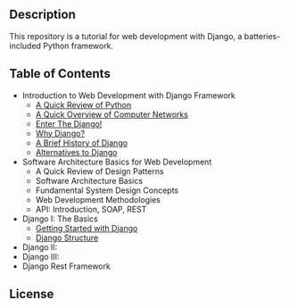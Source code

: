 ## Description
This repository is a tutorial for web development with Django, a batteries-included Python framework.

## Table of Contents

- Introduction to Web Development with Django Framework
	- [A Quick Review of Python](Introduction/A%20Quick%20Review%20of%20Python.md)
	- [A Quick Overview of Computer Networks](Introduction/A%20Quick%20Overview%20of%20Computer%20Networks.md)
	- [Enter The Django!](Introduction/Enter%20The%20Django!.md)
    - [Why Django?](Why%20Django.md)
    - [A Brief History of Django](Introduction/A%20Brief%20History%20of%20Django.md)
    - [Alternatives to Django](Introduction/Alternatives%20to%20Django.md)
- Software Architecture Basics for Web Development
    - A Quick Review of Design Patterns
    - Software Architecture Basics
    - Fundamental System Design Concepts
    - Web Development Methodologies
    - API: Introduction, SOAP, REST
- Django I: The Basics
	- [Getting Started with Django](Django%20I%20-%20The%20Basics/Getting%20Started%20with%20Django.md)
	- [Django Structure](Django%20I%20-%20The%20Basics/Django%20Structure.md)
- Django II: 
- Django III: 
- Django Rest Framework

## License
